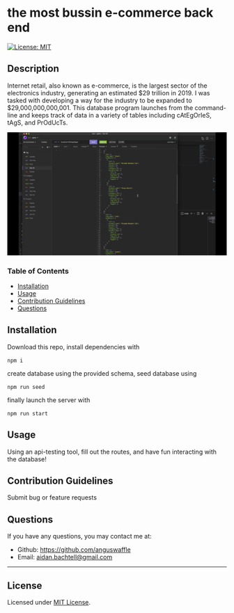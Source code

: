 # the most bussin e-commerce back end
  
  [![License: MIT](https://img.shields.io/badge/License-MIT-yellow.svg)](https://opensource.org/licenses/MIT)

  ## Description

  Internet retail, also known as e-commerce, is the largest sector of the electronics industry, generating an estimated $29 trillion in 2019. I was tasked with developing a way for the industry to be expanded to $29,000,000,000,001. This database program launches from the command-line and keeps track of data in a variety of tables including cAtEgOrIeS, tAgS, and PrOdUcTs.

  [![A screenshot from the preview for the e-commerce back end](./assets/preview.png)](https://drive.google.com/file/d/1bEam8YHhzLVIGMjZY2kHcrkLlb8O-n58/view?usp=sharing)

  ### Table of Contents

  * [Installation](#installation)
  * [Usage](#usage)
  * [Contribution Guidelines](#contribution-guidelines)
  * [Questions](#questions)
  

  ## Installation

  Download this repo, install dependencies with 
  ```
  npm i
  ```
  create database using the provided schema, seed database using 
  ```
  npm run seed
  ```
  finally launch the server with 
  ```
  npm run start
  ```

  ## Usage

  Using an api-testing tool, fill out the routes, and have fun interacting with the database!


  ## Contribution Guidelines

  Submit bug or feature requests


  ## Questions

  If you have any questions, you may contact me at: 

  * Github: https://github.com/anguswaffle
  * Email: aidan.bachtell@gmail.com

  ---

  ## License 

  Licensed under [MIT License](https://opensource.org/licenses/MIT). 
